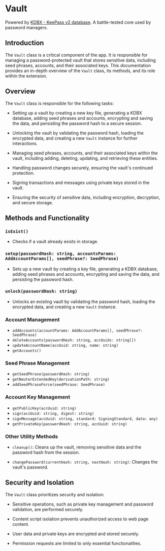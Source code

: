 # Vault

Powered by [KDBX - KeePass v2 database](https://github.com/keeweb/kdbxweb). A battle-tested core used by password managers.

## Introduction

The `Vault` class is a critical component of the app. It is responsible for managing a password-protected vault that stores sensitive data, including seed phrases, accounts, and their associated keys. This documentation provides an in-depth overview of the `Vault` class, its methods, and its role within the extension.

## Overview

The `Vault` class is responsible for the following tasks:

- Setting up a vault by creating a new key file, generating a KDBX database, adding seed phrases and accounts, encrypting and saving the data, and persisting the password hash to a secure session.

- Unlocking the vault by validating the password hash, loading the encrypted data, and creating a new `Vault` instance for further interactions.

- Managing seed phrases, accounts, and their associated keys within the vault, including adding, deleting, updating, and retrieving these entities.

- Handling password changes securely, ensuring the vault's continued protection.

- Signing transactions and messages using private keys stored in the vault.

- Ensuring the security of sensitive data, including encryption, decryption, and secure storage.

## Methods and Functionality

### `isExist()`

- Checks if a vault already exists in storage.

### `setup(passwordHash: string, accountsParams: AddAccountParams[], seedPhrase?: SeedPhrase)`

- Sets up a new vault by creating a key file, generating a KDBX database, adding seed phrases and accounts, encrypting and saving the data, and persisting the password hash.

### `unlock(passwordHash: string)`

- Unlocks an existing vault by validating the password hash, loading the encrypted data, and creating a new `Vault` instance.

### Account Management

- `addAccounts(accountParams: AddAccountParams[], seedPhrase?: SeedPhrase)`
- `deleteAccounts(passwordHash: string, accUuids: string[])`
- `updateAccountName(accUuid: string, name: string)`
- `getAccounts()`

### Seed Phrase Management

- `getSeedPhrase(passwordHash: string)`
- `getNeuterExtendedKey(derivationPath: string)`
- `addSeedPhraseForce(seedPhrase: SeedPhrase)`

### Account Key Management

- `getPublicKey(accUuid: string)`
- `sign(accUuid: string, digest: string)`
- `signMessage(accUuid: string, standard: SigningStandard, data: any)`
- `getPrivateKey(passwordHash: string, accUuid: string)`

### Other Utility Methods

- `cleanup()`: Cleans up the vault, removing sensitive data and the password hash from the session.

- `changePassword(currentHash: string, nextHash: string)`: Changes the vault's password.

## Security and Isolation

The `Vault` class prioritizes security and isolation:

- Sensitive operations, such as private key management and password validation, are performed securely.

- Content script isolation prevents unauthorized access to web page content.

- User data and private keys are encrypted and stored securely.

- Permission requests are limited to only essential functionalities.
